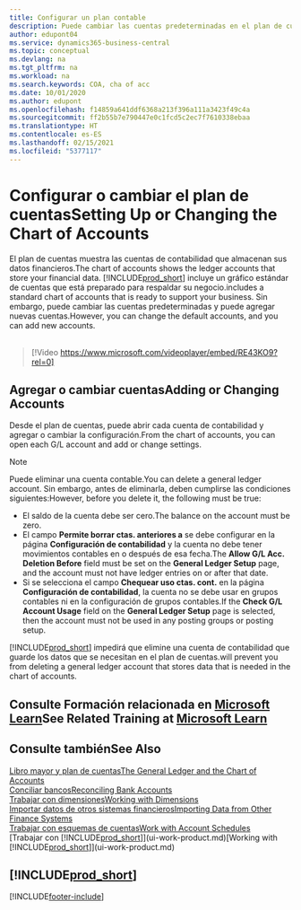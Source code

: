 ```yaml
---
title: Configurar un plan contable
description: Puede cambiar las cuentas predeterminadas en el plan de cuentas (COA) y puede agregar nuevas cuentas.
author: edupont04
ms.service: dynamics365-business-central
ms.topic: conceptual
ms.devlang: na
ms.tgt_pltfrm: na
ms.workload: na
ms.search.keywords: COA, cha of acc
ms.date: 10/01/2020
ms.author: edupont
ms.openlocfilehash: f14859a641ddf6368a213f396a111a3423f49c4a
ms.sourcegitcommit: ff2b55b7e790447e0c1fcd5c2ec7f7610338ebaa
ms.translationtype: HT
ms.contentlocale: es-ES
ms.lasthandoff: 02/15/2021
ms.locfileid: "5377117"
---
```

# <a name="setting-up-or-changing-the-chart-of-accounts"></a><span data-ttu-id="85a45-103">Configurar o cambiar el plan de cuentas</span><span class="sxs-lookup"><span data-stu-id="85a45-103">Setting Up or Changing the Chart of Accounts</span></span>
<span data-ttu-id="85a45-104">El plan de cuentas muestra las cuentas de contabilidad que almacenan sus datos financieros.</span><span class="sxs-lookup"><span data-stu-id="85a45-104">The chart of accounts shows the ledger accounts that store your financial data.</span></span> [!INCLUDE[prod_short](includes/prod_short.md)] <span data-ttu-id="85a45-105">incluye un gráfico estándar de cuentas que está preparado para respaldar su negocio.</span><span class="sxs-lookup"><span data-stu-id="85a45-105">includes a standard chart of accounts that is ready to support your business.</span></span>
<span data-ttu-id="85a45-106">Sin embargo, puede cambiar las cuentas predeterminadas y puede agregar nuevas cuentas.</span><span class="sxs-lookup"><span data-stu-id="85a45-106">However, you can change the default accounts, and you can add new accounts.</span></span>
<br><br>  

> [!Video https://www.microsoft.com/videoplayer/embed/RE43KO9?rel=0]


## <a name="adding-or-changing-accounts"></a><span data-ttu-id="85a45-107">Agregar o cambiar cuentas</span><span class="sxs-lookup"><span data-stu-id="85a45-107">Adding or Changing Accounts</span></span>
<span data-ttu-id="85a45-108">Desde el plan de cuentas, puede abrir cada cuenta de contabilidad y agregar o cambiar la configuración.</span><span class="sxs-lookup"><span data-stu-id="85a45-108">From the chart of accounts, you can open each G/L account and add or change settings.</span></span>

> [!NOTE]  
>   <span data-ttu-id="85a45-109">Puede eliminar una cuenta contable.</span><span class="sxs-lookup"><span data-stu-id="85a45-109">You can delete a general ledger account.</span></span> <span data-ttu-id="85a45-110">Sin embargo, antes de eliminarla, deben cumplirse las condiciones siguientes:</span><span class="sxs-lookup"><span data-stu-id="85a45-110">However, before you delete it, the following must be true:</span></span>  
>  
>   * <span data-ttu-id="85a45-111">El saldo de la cuenta debe ser cero.</span><span class="sxs-lookup"><span data-stu-id="85a45-111">The balance on the account must be zero.</span></span>  
>   * <span data-ttu-id="85a45-112">El campo **Permite borrar ctas. anteriores a** se debe configurar en la página **Configuración de contabilidad** y la cuenta no debe tener movimientos contables en o después de esa fecha.</span><span class="sxs-lookup"><span data-stu-id="85a45-112">The **Allow G/L Acc. Deletion Before** field must be set on the **General Ledger Setup** page, and the account must not have ledger entries on or after that date.</span></span>  
>   * <span data-ttu-id="85a45-113">Si se selecciona el campo **Chequear uso ctas. cont.** en la página **Configuración de contabilidad**, la cuenta no se debe usar en grupos contables ni en la configuración de grupos contables.</span><span class="sxs-lookup"><span data-stu-id="85a45-113">If the **Check G/L Account Usage** field on the **General Ledger Setup** page is selected, then the account must not be used in any posting groups or posting setup.</span></span>  

[!INCLUDE[prod_short](includes/prod_short.md)] <span data-ttu-id="85a45-114">impedirá que elimine una cuenta de contabilidad que guarde los datos que se necesitan en el plan de cuentas.</span><span class="sxs-lookup"><span data-stu-id="85a45-114">will prevent you from deleting a general ledger account that stores data that is needed in the chart of accounts.</span></span>  

## <a name="see-related-training-at-microsoft-learn"></a><span data-ttu-id="85a45-115">Consulte Formación relacionada en [Microsoft Learn](/learn/modules/chart-accounts-dynamics-365-business-central/index)</span><span class="sxs-lookup"><span data-stu-id="85a45-115">See Related Training at [Microsoft Learn](/learn/modules/chart-accounts-dynamics-365-business-central/index)</span></span>

## <a name="see-also"></a><span data-ttu-id="85a45-116">Consulte también</span><span class="sxs-lookup"><span data-stu-id="85a45-116">See Also</span></span>
[<span data-ttu-id="85a45-117">Libro mayor y plan de cuentas</span><span class="sxs-lookup"><span data-stu-id="85a45-117">The General Ledger and the Chart of Accounts</span></span>](finance-general-ledger.md)  
[<span data-ttu-id="85a45-118">Conciliar bancos</span><span class="sxs-lookup"><span data-stu-id="85a45-118">Reconciling Bank Accounts</span></span>](bank-manage-bank-accounts.md)  
[<span data-ttu-id="85a45-119">Trabajar con dimensiones</span><span class="sxs-lookup"><span data-stu-id="85a45-119">Working with Dimensions</span></span>](finance-dimensions.md)  
[<span data-ttu-id="85a45-120">Importar datos de otros sistemas financieros</span><span class="sxs-lookup"><span data-stu-id="85a45-120">Importing Data from Other Finance Systems</span></span>](across-import-data-configuration-packages.md)  
[<span data-ttu-id="85a45-121">Trabajar con esquemas de cuentas</span><span class="sxs-lookup"><span data-stu-id="85a45-121">Work with Account Schedules</span></span>](bi-how-work-account-schedule.md)  
<span data-ttu-id="85a45-122">[Trabajar con [!INCLUDE[prod_short](includes/prod_short.md)]](ui-work-product.md)</span><span class="sxs-lookup"><span data-stu-id="85a45-122">[Working with [!INCLUDE[prod_short](includes/prod_short.md)]](ui-work-product.md)</span></span>  

## [!INCLUDE[prod_short](includes/free_trial_md.md)]


[!INCLUDE[footer-include](includes/footer-banner.md)]